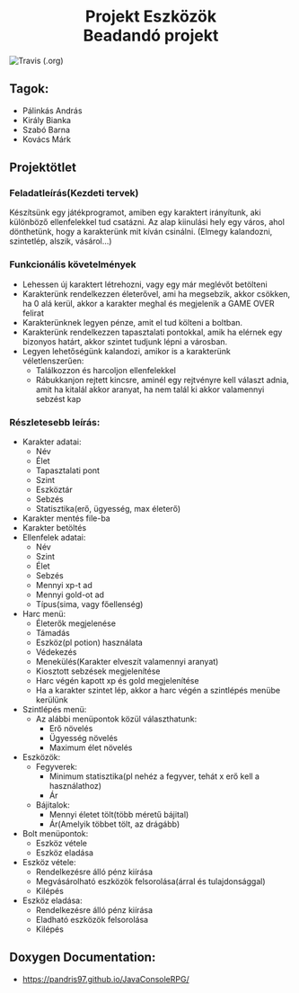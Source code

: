 <h1 align="center">Projekt Eszközök<br>Beadandó projekt</h1>

![Travis (.org)](https://img.shields.io/travis/pandris97/JavaConsoleRPG.svg?style=popout)

## Tagok:
- Pálinkás András
- Király Bianka
- Szabó Barna
- Kovács Márk

## Projektötlet
### Feladatleírás(Kezdeti tervek)
Készítsünk egy játékprogramot, amiben egy karaktert irányítunk, aki különböző ellenfelekkel tud csatázni. Az alap kiinulási hely egy város, ahol dönthetünk, hogy a karakterünk mit kíván csinálni. (Elmegy kalandozni, szintetlép, alszik, vásárol...)
### Funkcionális követelmények
- Lehessen új karaktert létrehozni, vagy egy már meglévőt betölteni
- Karakterünk rendelkezzen életerővel, ami ha megsebzik, akkor csökken, ha 0 alá kerül, akkor a karakter meghal és megjelenik a GAME OVER felirat
- Karakterünknek legyen pénze, amit el tud költeni a boltban. 
- Karakterünk rendelkezzen tapasztalati pontokkal, amik ha elérnek egy bizonyos határt, akkor szintet tudjunk lépni a városban.
- Legyen lehetőségünk kalandozi, amikor is a karakterünk véletlenszerűen:
  - Találkozzon és harcoljon ellenfelekkel
  - Rábukkanjon rejtett kincsre, aminél egy rejtvényre kell választ adnia, amit ha kitalál akkor aranyat, ha nem talál ki akkor valamennyi sebzést kap
### Részletesebb leírás:
- Karakter adatai:
  - Név
  - Élet
  - Tapasztalati pont
  - Szint
  - Eszköztár
  - Sebzés
  - Statisztika(erő, ügyesség, max életerő)
- Karakter mentés file-ba
- Karakter betöltés
- Ellenfelek adatai:
  - Név
  - Szint
  - Élet
  - Sebzés
  - Mennyi xp-t ad
  - Mennyi gold-ot ad
  - Típus(sima, vagy főellenség)
- Harc menü:
  - Életerők megjelenése
  - Támadás
  - Eszköz(pl potion) használata
  - Védekezés
  - Menekülés(Karakter elveszít valamennyi aranyat)
  - Kiosztott sebzések megjelenítése
  - Harc végén kapott xp és gold megjelenítése
  - Ha a karakter szintet lép, akkor a harc végén a szintlépés menübe kerülünk
- Szintlépés menü:
  - Az alábbi menüpontok közül választhatunk:
    - Erő növelés
    - Ügyesség növelés
    - Maximum élet növelés
- Eszközök:
  - Fegyverek:
    - Minimum statisztika(pl nehéz a fegyver, tehát x erő kell a használathoz)
    - Ár
  - Bájitalok:
    - Mennyi életet tölt(több méretű bájital)
    - Ár(Amelyik többet tölt, az drágább)
- Bolt menüpontok:
  - Eszköz vétele
  - Eszköz eladása
- Eszköz vétele:
  - Rendelkezésre álló pénz kiírása
  - Megvásárolható eszközök felsorolása(árral és tulajdonsággal)
  - Kilépés
- Eszköz eladása:
  - Rendelkezésre álló pénz kiírása
  - Eladható eszközök felsorolása
  - Kilépés
  
## Doxygen Documentation:
   - https://pandris97.github.io/JavaConsoleRPG/